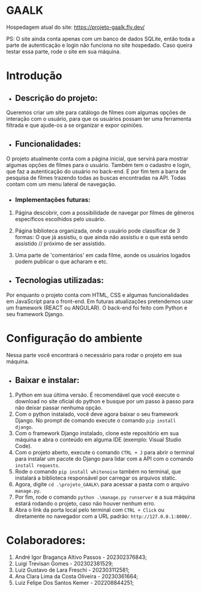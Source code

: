 # GAALK

Hospedagem atual do site: https://projeto-gaalk.fly.dev/

PS:
O site ainda conta apenas com um banco de dados SQLite, então toda a parte de autenticação e login não funciona no site hospedado. Caso queira testar essa parte, rode o site em sua máquina.

# Introdução

- ## Descrição do projeto:
Queremos criar um site para catálogo de filmes com algumas opções de interação com o usuário, para que os usuários possam ter uma ferramenta filtrada e que ajude-os a se organizar e expor opiniões.

- ## Funcionalidades:
O projeto atualmente conta com a página inicial, que servirá para mostrar algumas opções de filmes para o usuário. Também tem o cadastro e login, que faz a autenticação do usuário no back-end.
E por fim tem a barra de pesquisa de filmes trazendo todas as buscas encontradas na API. Todas contam com um menu lateral de navegação.

- ### Implementações futuras:
1. Página descobrir, com a possibilidade de navegar por filmes de gêneros específicos escolhidos pelo usuário.

1. Página biblioteca organizada, onde o usuário pode classificar de 3 formas: O que já assistiu, o que ainda não assistiu e o que está sendo assistido // próximo de ser assistido.

2. Uma parte de 'comentários' em cada filme, aonde os usuários logados podem publicar o que acharam e etc.

- ## Tecnologias utilizadas:
Por enquanto o projeto conta com HTML, CSS e algumas funcionalidades em JavaScript para o front-end. Em futuras atualizações pretendemos usar um framework (REACT ou ANGULAR).
O back-end foi feito com Python e seu framework Django.

# Configuração do ambiente
Nessa parte você encontrará o necessário para rodar o projeto em sua máquina.

- ## Baixar e instalar:
1. Python em sua última versão. É recomendável que você execute o download no site oficial do python e busque por um passo à passo para não deixar passar nenhuma opção.
2. Com o python instalado, você deve agora baixar o seu framework Django. No prompt de comando execute o comando `pip install django`.
3. Com o framework Django instalado, clone este repositório em sua máquina e abra o conteúdo em alguma IDE (exemplo: Visual Studio Code).
4. Com o projeto aberto, execute o comando `CTRL + J` para abrir o terminal para instalar um pacote do Django para lidar com a API com o comando `install requests`.
5. Rode o comando `pip install whitenoise` também no terminal, que instalará a biblioteca responsável por carregar os arquivos static.
6. Agora, digite `cd .\projeto_GAALK\` para acessar a pasta com o arquivo `manage.py`.
7. Por fim, rode o comando `python .\manage.py runserver` e a sua máquina estará rodando o projeto, caso não houver nenhum erro.
8. Abra o link da porta local pelo terminal com `CTRL + Click` ou diretamente no navegador com a URL padrão: `http://127.0.0.1:8000/`.

# Colaboradores:
1. André Igor Bragança Altivo Passos - 202302376843;
2. Luigi Trevisan Gomes - 202302381529;
3. Luiz Gustavo de Lara Freschi - 202303112581;
4. Ana Clara Lima da Costa Oliveira - 20230361664;
5. Luiz Felipe Dos Santos Kemer - 202208844251;
